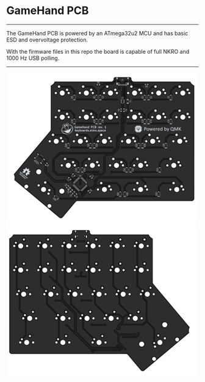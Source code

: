 # GameHand PCB

---

The GameHand PCB is powered by an ATmega32u2 MCU and has basic ESD and overvoltage protection.  

With the firmware files in this repo the board is capable of full NKRO and 1000 Hz USB polling.

---

<img src="back.png" alt="pcb_back" width="500"/><img src="front.png" alt="pcb_front" width="500"/>
